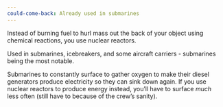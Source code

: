 ```yaml
---
could-come-back: Already used in submarines
---
```


Instead of burning fuel to hurl mass out the back of your object using chemical reactions, you use nuclear reactors.

Used in submarines, icebreakers, and some aircraft carriers - submarines being the most notable.

Submarines to constantly surface to gather oxygen to make their diesel generators produce electricity so they can sink down again. If you use nuclear reactors to produce energy instead, you’ll have to surface *much* less often (still have to because of the crew’s sanity).
